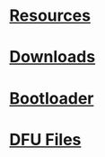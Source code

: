 # [Resources](intro.md)
# [Downloads](downloads.md)
# [Bootloader](bootloader.md)
# [DFU Files](dfu-files.md)
